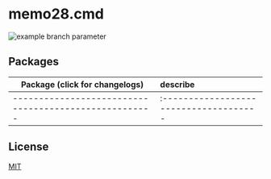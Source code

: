 <!--
 * @Author: 邱狮杰
 * @Date: 2023-03-09 11:53:37
 * @LastEditTime: 2023-12-20 09:34:36
 * @Description: 
 * @FilePath: /cmdRepo/README.md
-->
# memo28.cmd

![example branch parameter](https://github.com/github/docs/actions/workflows/main.yml/badge.svg?branch=feature-1)

## Packages

| Package (click for changelogs)                        | describe                               |
| ----------------------------------------------------- | :------------------------------------- |
| ----------------------------------------------------- | :------------------------------------- |

## License

[MIT](LICENSE)

